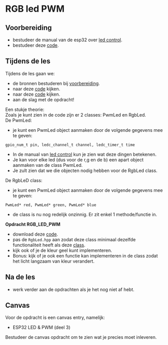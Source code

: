 # RGB led PWM

## Voorbereiding
- bestudeer de manual van de esp32 over [led control](https://docs.espressif.com/projects/esp-idf/en/stable/esp32/api-reference/peripherals/ledc.html).
- bestudeer deze [code](./PwmLed/). 

## Tijdens de les
Tijdens de les gaan we:
- de bronnen bestuderen bij [voorbereiding](#Voorbereiding). 
- naar deze [code](../../software/CYD/PwmLed/) kijken. 
- naar deze [code](../../software/CYD/RgbPwmLed/) kijken. 
- aan de slag met de opdracht! 

Een stukje theorie:  
Zoals je kunt zien in de code zijn er 2 classes: PwmLed en RgbLed.  
De PwmLed:
  - je kunt een PwmLed object aanmaken door de volgende gegevens mee te geven:
  
```gpio_num_t pin, ledc_channel_t channel, ledc_timer_t time```

- In de manual van [led control](https://docs.espressif.com/projects/esp-idf/en/stable/esp32/api-reference/peripherals/ledc.html) kun je zien wat deze dingen betekenen. 
- Je kan voor elke led (dus voor de r,g en de b) een apart object aanmaken van de class PwmLed. 
- Je zult zien dat we die objecten nodig hebben voor de RgbLed class.

De RgbLeD class:
- je kunt een PwmLed object aanmaken door de volgende gegevens mee te geven:

```PwmLed* red, PwmLed* green, PwmLed* blue```

- de class is nu nog redelijk onzinnig. Er zit enkel 1 methode/functie in. 
  
**Opdracht RGB_LED_PWM**
- download deze [code](../../software/CYD/RgbPwmLed/). 
- pas de ```RgbLed.hpp``` aan zodat deze class minimaal dezelfde functionaliteit heeft als deze [class](../../software/CYD/RgbLed/main/RgbLed.hpp).
- kijk ook of je de kleur geel kunt implementeren. 
- Bonus: kijk of je ook een functie kan implementeren in de class zodat het licht langzaam van kleur verandert. 

## Na de les
- werk verder aan de opdrachten als je het nog niet af hebt. 

## Canvas

Voor de opdracht is een canvas entry, namelijk:
  - ESP32 LED & PWM (deel 3)

Bestudeer de canvas opdracht om te zien wat je precies moet inleveren. 


